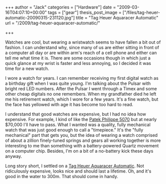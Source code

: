 +++
author = "Jack"
categories = ["Hardware"]
date = "2009-03-16T04:07:10+00:00"
tags = ["gear"]
thesis_post_image = ["/files/tag-heuer-automatic-20090315-231120.jpg"]
title = "Tag Heuer Aquaracer Automatic"
url = "/2009/tag-heuer-aquaracer-automatic/"

+++

Watches are cool, but wearing a wristwatch seems to have fallen a bit out of fashion. I can understand why, since many of us are either sitting in front of a computer all day or are within arm's reach of a cell phone and either can tell me what time it is. There are some occasions though in which just a quick glance at my wrist is faster and less annoying, so I decided it was time for a new watch.

I wore a watch for years. I can remember receiving my first digital watch as a birthday gift when I was quite young. I'm talking about the Pulsar with bright red LED numbers. After the Pulsar I went through a Timex and some other cheap digitals no one remembers. When my grandfather died he left me his retirement watch, which I wore for a few years. It's a fine watch, but the face has yellowed with age it has become too hard to read.

I understand that good watches are expensive, but I had no idea how expensive. For example, I kind of like the [Patek Philippe 5070][1] but at nearly $70,000 I'll have to pass. What I wanted was a quality, fully mechanical watch that was just good enough to call a "timepiece." It's the "fully mechanical" part that gets you, but the idea of wearing a watch comprised of about a zillion finely-tuned springs and gears all working together is more interesting to me than something with a battery-powered Quartz movement on a computer chip. Besides, I'm on a bit of a no-battery kick these days anyway.

Long story short, I settled on a [Tag Heuer Aquaracer Automatic][2]. Not ridiculously expensive, looks nice and should last a lifetime. Oh, and it's good in the water to 300m. That should come in handy.

&nbsp;

 [1]: http://www.patek.com/patek-philippe.html?pageId=44275&backgroundId=3&lang=en&
 [2]: http://www.tagheuer.com/the-collection/aquaracer/man/automatic-watch/index.lbl?w=WAF2010.BA0818